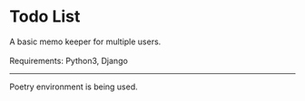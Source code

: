 # Todo List
A basic memo keeper for multiple users.
<br />
<br />
Requirements: Python3, Django
<hr>
Poetry environment is being used.
